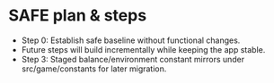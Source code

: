 # SAFE plan & steps

- Step 0: Establish safe baseline without functional changes.
- Future steps will build incrementally while keeping the app stable.
- Step 3: Staged balance/environment constant mirrors under src/game/constants for later migration.
